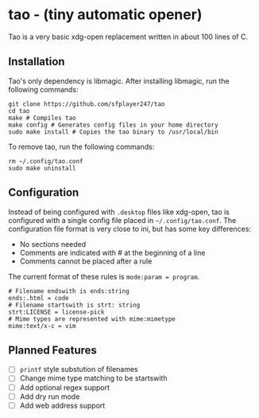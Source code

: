 # tao - (tiny automatic opener)
Tao is a very basic xdg-open replacement written in about 100 lines of C.
## Installation
Tao's only dependency is libmagic.
After installing libmagic, run the following commands:
```
git clone https://github.com/sfplayer247/tao
cd tao
make # Compiles tao
make config # Generates config files in your home directory
sudo make install # Copies the tao binary to /usr/local/bin
```
To remove tao, run the following commands:
```
rm ~/.config/tao.conf
sudo make uninstall
```
## Configuration
Instead of being configured with `.desktop` files like xdg-open, tao is configured with a single config file placed in `~/.config/tao.conf`. The configuration file format is very close to ini, but has some key differences:
- No sections needed
- Comments are indicated with # at the beginning of a line
- Comments cannot be placed after a rule

The current format of these rules is `mode:param = program`.
```
# Filename endswith is ends:string
ends:.html = code
# Filename startswith is strt: string
strt:LICENSE = license-pick
# Mime types are represented with mime:mimetype
mime:text/x-c = vim
```
## Planned Features
- [ ] `printf` style substution of filenames
- [ ] Change mime type matching to be startswith
- [ ] Add optional regex support
- [ ] Add dry run mode
- [ ] Add web address support
